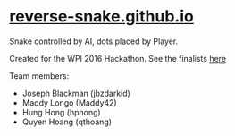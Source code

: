 # [reverse-snake.github.io](http://reverse-snake.github.io)
Snake controlled by AI, dots placed by Player.

Created for the WPI 2016 Hackathon. See the finalists [here](http://hack-wpi.devpost.com/)

Team members:
- Joseph Blackman (jbzdarkid)
- Maddy Longo (Maddy42)
- Hung Hong (hphong)
- Quyen Hoang (qthoang)
